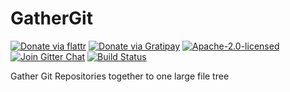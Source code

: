 # GatherGit

[![Donate via flattr](https://img.shields.io/badge/donate-flattr-red.svg)](https://flattr.com/profile/bechtoldt)
[![Donate via Gratipay](https://img.shields.io/gratipay/bechtoldt.svg)](https://www.gratipay.com/bechtoldt/)
[![Apache-2.0-licensed](https://img.shields.io/badge/license-Apache--2.0-blue.svg)](https://github.com/bechtoldt/GatherGit/blob/master/LICENSE)
[![Join Gitter Chat](https://img.shields.io/badge/chat-gitter-brightgreen.svg)](https://gitter.im/bechtoldt/GatherGit?utm_source=badge&utm_medium=badge&utm_campaign=pr-badge&utm_content=badge)
[![Build Status](https://travis-ci.org/bechtoldt/GatherGit.svg?branch=master)](https://travis-ci.org/bechtoldt/GatherGit)

Gather Git Repositories together to one large file tree

